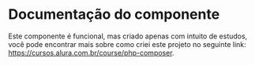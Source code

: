 # Documentação do componente

Este componente é funcional, mas criado apenas com intuito de estudos, você pode encontrar mais sobre como criei este projeto no seguinte link: https://cursos.alura.com.br/course/php-composer.